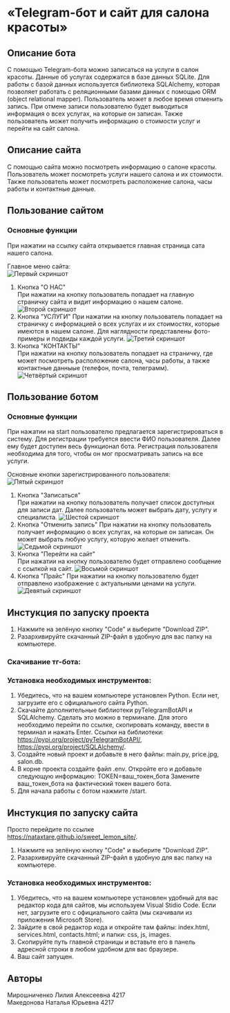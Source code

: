 # «Telegram-бот и сайт для салона красоты»  
## Описание бота
С помощью Telegram-бота можно записаться на услуги в салон красоты. Данные об услугах содержатся в базе данных SQLite. Для работы с базой данных используется библиотека SQLAlchemy, которая позволяет работать с реляционными базами данных с помощью ORM (object relational mapper). Пользователь может в любое время отменить запись. При отмене записи пользователю будет выводиться информация о всех услугах, на которые он записан. Также пользователь может получить информацию о стоимости услуг и перейти на сайт салона.
## Описание сайта
С помощью сайта можно посмотреть информацию о салоне красоты. Пользователь может посмотреть услуги нашего салона и их стоимости. Также пользователь может посмотреть расположение салона, часы работы и контактные данные.
## Пользование сайтом
### Основные функции
При нажатии на ссылку сайта открывается главная страница сата нашего салона.

Главное меню сайта:  
![Первый скриншот](https://github.com/Nataxtare/sweetlemon_bot/blob/main/screen/1.png)

1. Кнопка "О НАС"  
При нажатии на кнопку пользователь попадает на главную страничку сайта и видит информацию о нашем салоне.
![Второй скриншот](https://github.com/Nataxtare/sweetlemon_bot/blob/main/screen/2.png)
2. Кнопка "УСЛУГИ"
При нажатии на кнопку пользователь попадает на страничку с информацией о всех услугах и их стоимостях, которые имеются в нашем салоне. Для наглядности представлены фото-примеры и подвиды каждой услуги.
![Третий скриншот](https://github.com/Nataxtare/sweetlemon_bot/blob/main/screen/3.png)
3. Кнопка "КОНТАКТЫ"  
При нажатии на кнопку пользователь попадает на страничку, где может посмотреть расположение салона, часы работы, а также контактные данныые (телефон, почта, телеграмм).
![Четвёртый скриншот](https://github.com/Nataxtare/sweetlemon_bot/blob/main/screen/4.png)
## Пользование ботом  
### Основные функции
При нажатии на start пользователю предлагается зарегистрироваться в систему. Для регистрации требуется ввести ФИО пользователя. Далее ему будет доступен весь функционал бота. Регистрация пользователя необходима для того, чтобы он мог просматривать запись на все услуги.

Основные кнопки зарегистрированного пользователя:  
![Пятый скриншот](https://github.com/Nataxtare/sweetlemon_bot/blob/main/screen/5.png)

1. Кнопка "Записаться"  
При нажатии на кнопку пользователь получает список доступных для записи дат. Далее пользователь может выбрать дату, услугу и специалиста.
![Шестой скриншот](https://github.com/Nataxtare/sweetlemon_bot/blob/main/screen/6.png)
2. Кнопка "Отменить запись"
При нажатии на кнопку пользователь получает информацию о всех услугах, на которые он записан. Он может выбрать любую услугу, которую желает отменить.
![Седьмой скриншот](https://github.com/Nataxtare/sweetlemon_bot/blob/main/screen/7.png)
3. Кнопка "Перейти на сайт"  
При нажатии на кнопку пользователю будет отправлено сообщение с ссылкой на сайт.
![Восьмой скриншот](https://github.com/Nataxtare/sweetlemon_bot/blob/main/screen/8.png)
4. Кнопка "Прайс"
При нажатии на кнопку пользователю будет отправлено изображение с актуальными ценами на услуги. 
![Девятый скриншот](https://github.com/Nataxtare/sweetlemon_bot/blob/main/screen/9.png)
## Инстукция по запуску проекта
1.	Нажмите на зелёную кнопку "Code" и выберите "Download ZIP".
2.	Разархивируйте скачанный ZIP-файл в удобную для вас папку на компьютере.
### Скачивание тг-бота:
### Установка необходимых инструментов:
1. Убедитесь, что на вашем компьютере установлен Python. Если нет, загрузите его с официального сайта Python.
2. Скачайте дополнительные библиотеки pyTelegramBotAPI и SQLAlchemy. Сделать это можно в терминале. Для этого необходимо перейти по ссылке, скопировать команду, ввести в терминал и нажать Enter. Ссылки на библиотеки: https://pypi.org/project/pyTelegramBotAPI/, https://pypi.org/project/SQLAlchemy/. 
3. Создайте новый проект и добавьте в него файлы: main.py, price.jpg, salon.db.
4. В корне проекта создайте файл .env. Откройте его и добавьте следующую информацию:
TOKEN=ваш_токен_бота
Замените ваш_токен_бота на фактический токен вашего бота.
5. Для начала работы с ботом нажмите /start.
## Инстукция по запуску сайта 
Просто перейдите по ссылке https://nataxtare.github.io/sweet_lemon_site/.
1.	Нажмите на зелёную кнопку "Code" и выберите "Download ZIP".
2.	Разархивируйте скачанный ZIP-файл в удобную для вас папку на компьютере.
### Установка необходимых инструментов:
1. Убедитесь, что на вашем компьютере установлен удобный для вас редактор кода для сайтов, мы используем Visual Stidio Code. Если нет, загрузите его с официального сайта (мы скачивали из приложения Microsoft Store).
2. Зайдите в свой редактор кода и откройте там файлы: index.html, services.html, contacts.html; и папки: css, js, images.
3. Скопируйте путь главной страницы и вставьте его в панель адресной строки в любом удобном для вас браузере.
4. Ваш сайт запущен.
## Авторы   
Мирошниченко Лилия Алексеевна 4217  
Македонова Наталья Юрьевна 4217  
